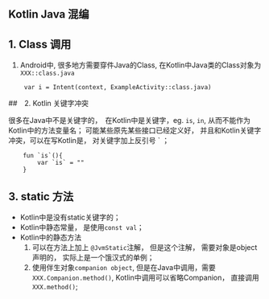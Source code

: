 Kotlin Java 混编
--------

## 1. Class 调用

1. Android中, 很多地方需要穿件Java的Class, 在Kotlin中Java类的Class对象为 `XXX::class.java`

        var i = Intent(context, ExampleActivity::class.java)


##　2. Kotlin 关键字冲突

很多在Java中不是关键字的，　在Kotlin中是关键字，eg. `is`, `in`, 从而不能作为Kotlin中的方法变量名； 可能某些原先某些接口已经定义好， 并且和Kotlin关键字冲突，可以在写Kotlin是， 对关键字加上反引号 ` ；

        fun `is`(){
            var `is` = ""
        }


## 3. static 方法

- Kotlin中是没有static关键字的；
- Kotlin中静态常量， 是使用`const val`；
- Kotlin中的静态方法       
    1.  可以在方法上加上 `@JvmStatic`注解， 但是这个注解， 需要对象是object声明的， 实际上是一个饿汉式的单例；      
    2.  使用伴生对象`companion object`, 但是在Java中调用，需要`XXX.Companion.method()`, Kotlin中调用可以省略Companion， 直接调用`XXX.method()`;
